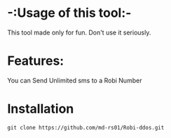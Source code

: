 # -:Usage of this tool:-

This tool made only for fun. Don't use it seriously. 

# Features:

You can Send Unlimited sms to a Robi Number


# Installation 

`git clone https://github.com/md-rs01/Robi-ddos.git`

